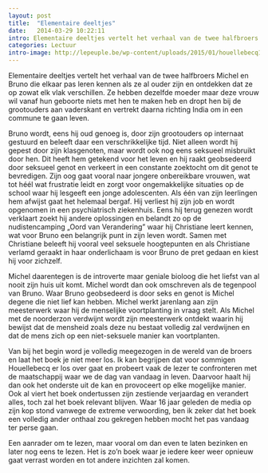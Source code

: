```yaml
---
layout: post
title:  "Elementaire deeltjes"
date:   2014-03-29 10:22:11
intro: Elementaire deeltjes vertelt het verhaal van de twee halfbroers Michel en Bruno die elkaar pas leren kennen als ze al ouder zijn en ontdekken dat ze op zowat elk vlak verschillen. Ze hebben dezelfde moeder maar deze vrouw wil vanaf hun geboorte niets met hen te maken heb en dropt hen bij de grootouders aan vaderskant en vertrekt daarna richting India om in een commune te gaan leven.
categories: Lectuur
intro-image: http://lepeuple.be/wp-content/uploads/2015/01/houellebecq1.jpg
---
```


Elementaire deeltjes vertelt het verhaal van de twee halfbroers Michel en Bruno die elkaar pas leren kennen als ze al ouder zijn en ontdekken dat ze op zowat elk vlak verschillen. Ze hebben dezelfde moeder maar deze vrouw wil vanaf hun geboorte niets met hen te maken heb en dropt hen bij de grootouders aan vaderskant en vertrekt daarna richting India om in een commune te gaan leven.

Bruno wordt, eens hij oud genoeg is, door zijn grootouders op internaat gestuurd en beleeft daar een verschrikkelijke tijd. Niet alleen wordt hij gepest door zijn klasgenoten, maar wordt ook nog eens seksueel misbruikt door hen. Dit heeft hem getekend voor het leven en hij raakt geobsedeerd door seksueel genot en verkeert in een constante zoektocht om dit genot te bevredigen. Zijn oog gaat vooral naar jongere onbereikbare vrouwen, wat tot héél wat frustratie leidt en zorgt voor ongemakkelijke situaties op de school waar hij lesgeeft een jonge adolescenten. Als één van zijn leerlingen hem afwijst gaat het helemaal bergaf. Hij verliest hij zijn job en wordt opgenomen in een psychiatrisch ziekenhuis. Eens hij terug genezen wordt verklaart zoekt hij andere oplossingen en belandt zo op de nudistencamping „Oord van Verandering” waar hij Christiane leert kennen, wat voor Bruno een belangrijk punt in zijn leven wordt. Samen met Christiane beleeft hij vooral veel seksuele hoogtepunten en als Christiane verlamd geraakt in haar onderlichaam is voor Bruno de pret gedaan en kiest hij voor zichzelf.

Michel daarentegen is de introverte maar geniale bioloog die het liefst van al nooit zijn huis uit komt. Michel wordt dan ook omschreven als de tegenpool van Bruno. Waar Bruno geobsedeerd is door seks en genot is Michel degene die niet lief kan hebben. Michel werkt jarenlang aan zijn meesterwerk waar hij de menselijke voortplanting in vraag stelt. Als Michel met de noorderzon verdwijnt wordt zijn meesterwerk ontdekt waarin hij bewijst dat de mensheid zoals deze nu bestaat volledig zal verdwijnen en dat de mens zich op een niet-seksuele manier kan voortplanten.

Van bij het begin word je volledig meegezogen in de wereld van de broers en laat het boek je niet meer los. Ik kan begrijpen dat voor sommigen Houellebecq er los over gaat en probeert vaak de lezer te confronteren met de maatschappij waar we de dag van vandaag in leven. Daarvoor haalt hij dan ook het onderste uit de kan en provoceert op elke mogelijke manier.
Ook al viert het boek ondertussen zijn zestiende verjaardag en verandert alles, toch zal het boek relevant blijven. Waar 16 jaar geleden de media op zijn kop stond vanwege de extreme verwoording, ben ik zeker dat het boek een volledig ander onthaal zou gekregen hebben mocht het pas vandaag ter perse gaan.

Een aanrader om te lezen, maar vooral om dan even te laten bezinken en later nog eens te lezen. Het is zo’n boek waar je iedere keer weer opnieuw gaat verrast worden en tot andere inzichten zal komen.
